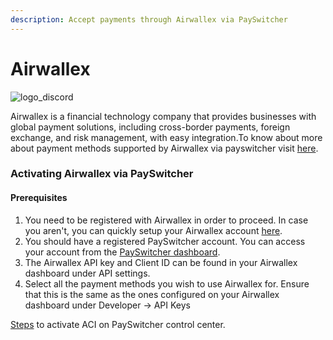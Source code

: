 ```yaml
---
description: Accept payments through Airwallex via PaySwitcher
---
```


# Airwallex



![logo\_discord](https://payswitcher.com/icons/homePageIcons/logos/airwallexLogo.svg)



Airwallex is a financial technology company that provides businesses with global payment solutions, including cross-border payments, foreign exchange, and risk management, with easy integration.To know about more about payment methods supported by Airwallex via payswitcher visit [here](https://payswitcher.com/pm-list).

### Activating Airwallex via PaySwitcher

#### Prerequisites

1. You need to be registered with Airwallex in order to proceed. In case you aren't, you can quickly setup your Airwallex account [here](https://www.airwallex.com/).
2. You should have a registered PaySwitcher account. You can access your account from the [PaySwitcher dashboard](https://app.payswitcher.com/).
3. The Airwallex API key and Client ID can be found in your Airwallex dashboard under API settings.
4. Select all the payment methods you wish to use Airwallex for. Ensure that this is the same as the ones configured on your Airwallex dashboard under Developer -> API Keys

[Steps](https://docs.payswitcher.com/payswitcher-cloud/connectors/activate-connector-on-payswitcher) to activate ACI on PaySwitcher control center.
